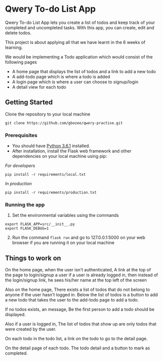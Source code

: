 # Qwery To-do List App
Qwery To-do List App lets you create a list of todos and keep track of your completed and uncompleted tasks. With this app, you can create, edit and delete todos.

This project is about applying all that we have learnt in the 6 weeks of learning.

We would be implementing a Todo application which would consist of the following pages
* A home page that displays the list of todos and a link to add a new todo
* A add-todo page which is where a todo is added
* A login page which is where a user can choose to signup/login
* A detail view for each todo 

## Getting Started
Clone the repository to your local machine
```
git clone https://github.com/gbozee/qwery-practise.git
```
### Prerequisites

* You should have [Python 3.6.1](https://www.python.org/ftp/python/3.6.1/python-3.6.1.exe) installed.
* After installation, install the Flask web framework and other dependencies on your local machine using pip:

_For developers_
```
pip install -r requirements/local.txt
```
_In production_
```
pip install -r requirements/production.txt
```

### Running the app
1. Set the environmental variables using the commands
```
export FLASK_APP=src/__init__.py
export FLASK_DEBUG=1
```
2. Run the command `flask run` and go to 127.0.0.1:5000 on your web browser if you are running it on your local machine

## Things to work on 
On the home page, when the user isn't authenticated, A link at the top of the page to login/signup a user
if a user is already logged in, then instead of the login/signup link, he sees his/her name at the top left of the screen

Also on the home page, There exists a list of todos that do not belong to anyone if the user hasn't logged in. Below the list of todos is a button to add a new todo that takes the user to the add-todo page to add a todo.

If no todos exists, an message, Be the first person to add a todo should be displayed.

Also if a user is logged in, The list of todos that show up are only todos that were created by the user. 

On each todo in the todo list, a link on the todo to go to the detail page.

On the detail page of each todo. The todo detail and a button to mark as completed.

